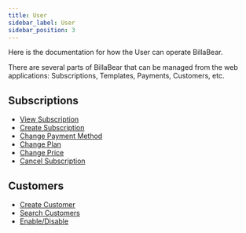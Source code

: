 ```yaml
---
title: User
sidebar_label: User
sidebar_position: 3
---
```

Here is the documentation for how the User can operate BillaBear.

There are several parts of BillaBear that can be managed from the web applications: Subscriptions, Templates, Payments, Customers, etc.

## Subscriptions

* [View Subscription](./subscriptions/view_subscription.md)
* [Create Subscription](./subscriptions/create_subscription)
* [Change Payment Method](./subscriptions/change_payment_details.md)
* [Change Plan](./subscriptions/change_plan.md)
* [Change Price](./subscriptions/change_price.md)
* [Cancel Subscription](./subscriptions/cancellation.md)

## Customers

* [Create Customer](./customers/create)
* [Search Customers](./customers/search_customers.md)
* [Enable/Disable](./customers/enable_disable)